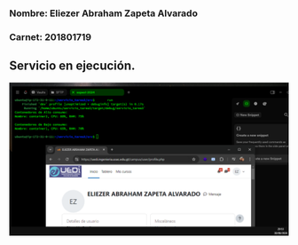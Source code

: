 ### Nombre: Eliezer Abraham Zapeta Alvarado
### Carnet: 201801719

## Servicio en ejecución.
![imagen1](/Tarea3/img1.png)

